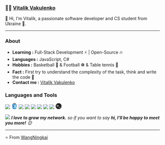 ###  :man_technologist:  [Vitalik Vakulenko](https://vakulenko.vercel.app/)

👋 Hi, I'm Vitalik, a passionate software developer and CS student from Ukraine 🚀. 

---------------------------------------------------------------------------------------------------------------------------------------------------------------------------------


### About

-  **Learning :** Full-Stack Development :zap: | Open-Source 🔥    
-  **Languages :** JavaScript, C#
-  **Hobbies :** Basketball 🏀 & Football ⚽ & Table tennis 🏓
-  **Fact :** First try to understand the complexity of the task, think and write the code 🧠
-  **Contact me :** [Vitalik Vakulenko](mailto:vakulenkoforwork@gmail.com)


### Languages and Tools

<code><img height="20" src="https://upload.wikimedia.org/wikipedia/commons/thumb/3/38/HTML5_Badge.svg/2048px-HTML5_Badge.svg.png"></code>
<code><img height="20" src="https://raw.githubusercontent.com/github/explore/80688e429a7d4ef2fca1e82350fe8e3517d3494d/topics/css/css.png"></code>
<code><img height="20" src="https://upload.wikimedia.org/wikipedia/commons/6/6a/JavaScript-logo.png"></code>
<code><img height="20" src="https://upload.wikimedia.org/wikipedia/commons/thumb/4/4c/Typescript_logo_2020.svg/2048px-Typescript_logo_2020.svg.png"></code>
<code><img height="20" src="https://cdn4.iconfinder.com/data/icons/logos-3/600/React.js_logo-512.png"></code>
<code><img height="20" src="https://raw.githubusercontent.com/reduxjs/redux/master/logo/logo.png"></code>
<code><img height="20" src="https://upload.wikimedia.org/wikipedia/commons/thumb/9/96/Sass_Logo_Color.svg/1280px-Sass_Logo_Color.svg.png"></code>
<code><img height="20" src="https://seeklogo.com/images/N/next-js-logo-8FCFF51DD2-seeklogo.com.png"></code>
<code><img height="20" src="https://raw.githubusercontent.com/github/explore/80688e429a7d4ef2fca1e82350fe8e3517d3494d/topics/terminal/terminal.png"></code>


<img src="https://media.giphy.com/media/LnQjpWaON8nhr21vNW/giphy.gif" width="60"> <em><b>I love to grow my network.</b> so if you want to say <b>hi, I'll be happy to meet you more!</b> 😊</em>


---
⭐️ From [WangNingkai](https://github.com/vaulenko10)
